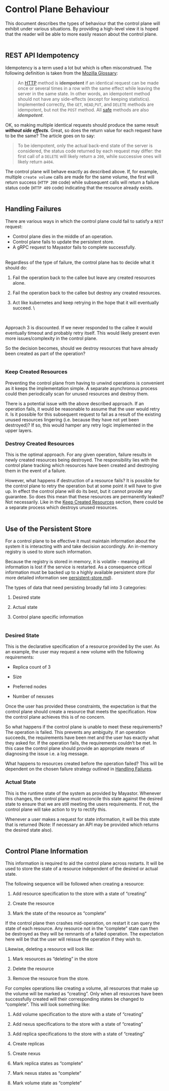 # Control Plane Behaviour

This document describes the types of behaviour that the control plane will exhibit under various situations. By
providing a high-level view it is hoped that the reader will be able to more easily reason about the control plane. \
<br>

## REST API Idempotency

Idempotency is a term used a lot but which is often misconstrued. The following definition is taken from
the [Mozilla Glossary](https://developer.mozilla.org/en-US/docs/Glossary/Idempotent):

> An [HTTP](https://developer.mozilla.org/en-US/docs/Web/HTTP) method is **idempotent** if an identical request can be
> made once or several times in a row with the same effect while leaving the server in the same state. In other words,
> an idempotent method should not have any side-effects (except for keeping statistics). Implemented correctly, the `GET`,
`HEAD`,`PUT`, and `DELETE` methods are idempotent, but not the `POST` method.
> All [safe](https://developer.mozilla.org/en-US/docs/Glossary/Safe) methods are also ***idempotent***.

OK, so making multiple identical requests should produce the same result ***without side effects***. Great, so does the
return value for each request have to be the same? The article goes on to say:

> To be idempotent, only the actual back-end state of the server is considered, the status code returned by each request
> may differ: the first call of a `DELETE` will likely return a `200`, while successive ones will likely return a`404`.

The control plane will behave exactly as described above. If, for example, multiple `create volume` calls are made for
the same volume, the first will return success (`HTTP 200` code) while subsequent calls will return a failure status
code (`HTTP 409` code) indicating that the resource already exists. \
<br>

## Handling Failures

There are various ways in which the control plane could fail to satisfy a `REST` request:

- Control plane dies in the middle of an operation.
- Control plane fails to update the persistent store.
- A gRPC request to Mayastor fails to complete successfully. \
  <br>

Regardless of the type of failure, the control plane has to decide what it should do:

1. Fail the operation back to the callee but leave any created resources alone.

2. Fail the operation back to the callee but destroy any created resources.

3. Act like kubernetes and keep retrying in the hope that it will eventually succeed. \
<br>

Approach 3 is discounted. If we never responded to the callee it would eventually timeout and probably retry itself.
This would likely present even more issues/complexity in the control plane.

So the decision becomes, should we destroy resources that have already been created as part of the operation? \
<br>

### Keep Created Resources

Preventing the control plane from having to unwind operations is convenient as it keeps the implementation simple. A
separate asynchronous process could then periodically scan for unused resources and destroy them.

There is a potential issue with the above described approach. If an operation fails, it would be reasonable to assume
that the user would retry it. Is it possible for this subsequent request to fail as a result of the existing unused
resources lingering (i.e. because they have not yet been destroyed)? If so, this would hamper any retry logic
implemented in the upper layers.

### Destroy Created Resources

This is the optimal approach. For any given operation, failure results in newly created resources being destroyed. The
responsibility lies with the control plane tracking which resources have been created and destroying them in the event
of a failure.

However, what happens if destruction of a resource fails? It is possible for the control plane to retry the operation
but at some point it will have to give up. In effect the control plane will do its best, but it cannot provide any
guarantee. So does this mean that these resources are permanently leaked? Not necessarily. Like in
the [Keep Created Resources](#keep-created-resources) section, there could be a separate process which destroys unused
resources. \
<br>

## Use of the Persistent Store

For a control plane to be effective it must maintain information about the system it is interacting with and take
decision accordingly. An in-memory registry is used to store such information.

Because the registry is stored in memory, it is volatile - meaning all information is lost if the service is restarted.
As a consequence critical information must be backed up to a highly available persistent store (for more detailed
information see [persistent-store.md](./persistent-store.md)).

The types of data that need persisting broadly fall into 3 categories:

1. Desired state

2. Actual state

3. Control plane specific information \
   <br>

### Desired State

This is the declarative specification of a resource provided by the user. As an example, the user may request a new
volume with the following requirements:

- Replica count of 3

- Size

- Preferred nodes

- Number of nexuses

Once the user has provided these constraints, the expectation is that the control plane should create a resource that
meets the specification. How the control plane achieves this is of no concern.

So what happens if the control plane is unable to meet these requirements? The operation is failed. This prevents any
ambiguity. If an operation succeeds, the requirements have been met and the user has exactly what they asked for. If the
operation fails, the requirements couldn’t be met. In this case the control plane should provide an appropriate means of
diagnosing the issue i.e. a log message.

What happens to resources created before the operation failed? This will be dependent on the chosen failure strategy
outlined in [Handling Failures](#handling-failures).

### Actual State

This is the runtime state of the system as provided by Mayastor. Whenever this changes, the control plane must reconcile
this state against the desired state to ensure that we are still meeting the users requirements. If not, the control
plane will take action to try to rectify this.

Whenever a user makes a request for state information, it will be this state that is returned (Note: If necessary an API
may be provided which returns the desired state also). \
<br>

## Control Plane Information

This information is required to aid the control plane across restarts. It will be used to store the state of a resource
independent of the desired or actual state.

The following sequence will be followed when creating a resource:

1. Add resource specification to the store with a state of “creating”

2. Create the resource

3. Mark the state of the resource as “complete”

If the control plane then crashes mid-operation, on restart it can query the state of each resource. Any resource not in
the “complete” state can then be destroyed as they will be remnants of a failed operation. The expectation here will be
that the user will reissue the operation if they wish to.

Likewise, deleting a resource will look like:

1. Mark resources as “deleting” in the store

2. Delete the resource

3. Remove the resource from the store.

For complex operations like creating a volume, all resources that make up the volume will be marked as “creating”. Only
when all resources have been successfully created will their corresponding states be changed to “complete”. This will
look something like:

1. Add volume specification to the store with a state of “creating”

2. Add nexus specifications to the store with a state of “creating”

3. Add replica specifications to the store with a state of “creating”

4. Create replicas

5. Create nexus

6. Mark replica states as “complete”

7. Mark nexus states as “complete”

8. Mark volume state as “complete”
